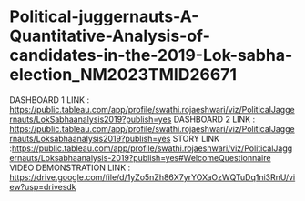 # Political-juggernauts-A-Quantitative-Analysis-of-candidates-in-the-2019-Lok-sabha-election_NM2023TMID26671
DASHBOARD 1 LINK : https://public.tableau.com/app/profile/swathi.rojaeshwari/viz/PoliticalJaggernauts/LokSabhaanalysis2019?publish=yes
DASHBOARD 2 LINK : https://public.tableau.com/app/profile/swathi.rojaeshwari/viz/PoliticalJaggernauts/Loksabhaanalysis2019?publish=yes
STORY LINK :https://public.tableau.com/app/profile/swathi.rojaeshwari/viz/PoliticalJaggernauts/Loksabhaanalysis-2019?publish=yes#WelcomeQuestionnaire 
VIDEO DEMONSTRATION LINK : https://drive.google.com/file/d/1yZo5nZh86X7yrYOXaOzWQTuDq1ni3RnU/view?usp=drivesdk
